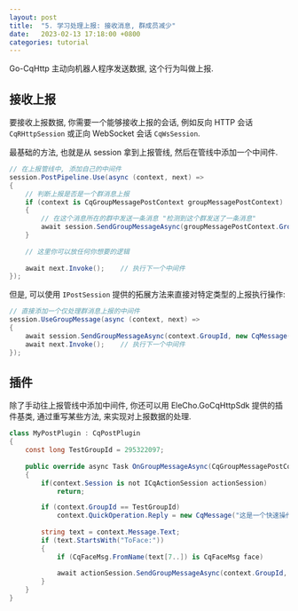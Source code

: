 ```yaml
---
layout: post
title:  "5. 学习处理上报: 接收消息, 群成员减少"
date:   2023-02-13 17:18:00 +0800
categories: tutorial
---
```


Go-CqHttp 主动向机器人程序发送数据, 这个行为叫做上报.



## 接收上报

要接收上报数据, 你需要一个能够接收上报的会话, 例如反向 HTTP 会话 `CqRHttpSession` 或正向 WebSocket 会话 `CqWsSession`.

最基础的方法, 也就是从 session 拿到上报管线, 然后在管线中添加一个中间件.

```csharp
// 在上报管线中, 添加自己的中间件
session.PostPipeline.Use(async (context, next) =>
{
    // 判断上报是否是一个群消息上报
    if (context is CqGroupMessagePostContext groupMessagePostContext)
    {
        // 在这个消息所在的群中发送一条消息 "检测到这个群发送了一条消息"
        await session.SendGroupMessageAsync(groupMessagePostContext.GroupId, new CqMessage("检测到这个群发送了一条消息"));
    }
    
    // 这里你可以放任何你想要的逻辑
    
    await next.Invoke();    // 执行下一个中间件
});
```

但是, 可以使用 `IPostSession` 提供的拓展方法来直接对特定类型的上报执行操作:

```csharp
// 直接添加一个仅处理群消息上报的中间件
session.UseGroupMessage(async (context, next) =>
{
    await session.SendGroupMessageAsync(context.GroupId, new CqMessage("检测到这个群发送了一条消息"));
    await next.Invoke();    // 执行下一个中间件
});
```



## 插件

除了手动往上报管线中添加中间件, 你还可以用 EleCho.GoCqHttpSdk 提供的插件基类, 通过重写某些方法, 来实现对上报数据的处理.

```csharp
class MyPostPlugin : CqPostPlugin
{
    const long TestGroupId = 295322097;
    
    public override async Task OnGroupMessageAsync(CqGroupMessagePostContext context)
    {
        if(context.Session is not ICqActionSession actionSession)
            return;

        if (context.GroupId == TestGroupId)
            context.QuickOperation.Reply = new CqMessage("这是一个快速操作回复");
        
        string text = context.Message.Text;
        if (text.StartsWith("ToFace:"))
        {
            if (CqFaceMsg.FromName(text[7..]) is CqFaceMsg face)
            
            await actionSession.SendGroupMessageAsync(context.GroupId, new CqMessage(face));
        }
    }
}
```

